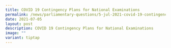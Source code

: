 ```yaml
---
title: COVID 19 Contingency Plans for National Examinations
permalink: /news/parliamentary-questions/5-jul-2021-covid-19-contingency-plans-for-national-examinations/
date: 2021-07-05
layout: post
description: COVID 19 Contingency Plans for National Examinations
image: ""
variant: tiptap
---
```

